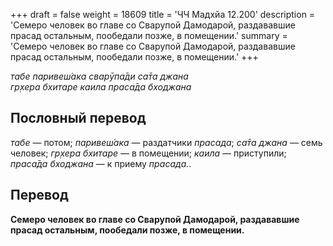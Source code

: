 +++
draft = false
weight = 18609
title = 'ЧЧ Мадхйа 12.200'
description = 'Семеро человек во главе со Сварупой Дамодарой, раздававшие прасад остальным, пообедали позже, в помещении.'
summary = 'Семеро человек во главе со Сварупой Дамодарой, раздававшие прасад остальным, пообедали позже, в помещении.'
+++

_табе паривеш́ака сварӯпа̄ди са̄та джана  
гр̣хера бхитаре каила праса̄да бходжана_

## Пословный перевод

_табе_ — потом; _паривеш́ака_ — раздатчики _прасада_; _са̄та_ _джана_ — семь человек; _гр̣хера_ _бхитаре_ — в помещении; _каила_ — приступили; _праса̄да_ _бходжана_ — к приему _прасада._.

## Перевод

**Семеро человек во главе со Сварупой Дамодарой, раздававшие прасад остальным, пообедали позже, в помещении.**
